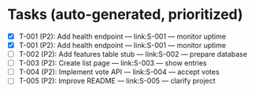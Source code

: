 # Tasks (auto-generated, prioritized)

- [x] T-001 (P2): Add health endpoint — link:S-001 — monitor uptime
- [x] T-001 (P2): Add health endpoint — link:S-001 — monitor uptime
- [ ] T-002 (P2): Add features table stub — link:S-002 — prepare database
- [ ] T-003 (P2): Create list page — link:S-003 — show entries
- [ ] T-004 (P2): Implement vote API — link:S-004 — accept votes
- [ ] T-005 (P2): Improve README — link:S-005 — clarify project
